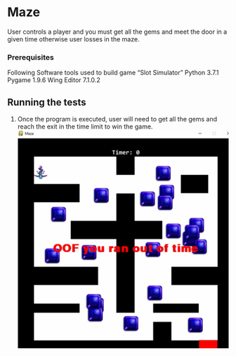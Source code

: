 # Maze
User controls a player and you must get all the gems and meet the door in a given time otherwise user losses in the maze.
### Prerequisites
Following Software tools used to build game “Slot Simulator”
Python 3.7.1
Pygame 1.9.6
Wing Editor 7.1.0.2

## Running the tests
1. Once the program is executed, user will need to get all the gems and reach the exit in the time limit to win the game.
![](https://github.com/amitvapal/maze/blob/master/maze.png)
